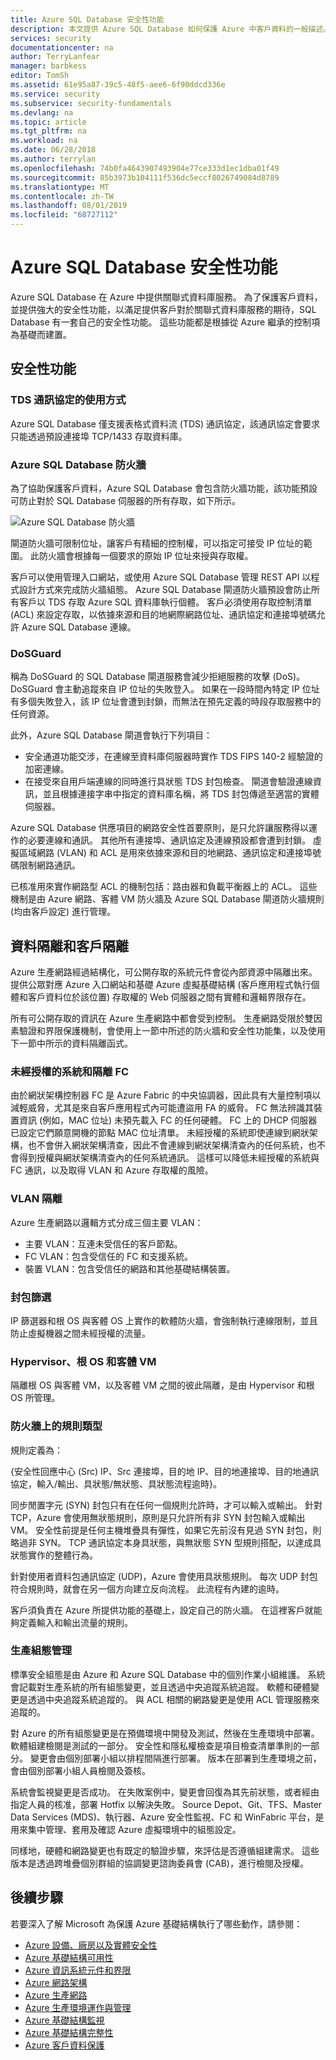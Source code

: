 ```yaml
---
title: Azure SQL Database 安全性功能
description: 本文提供 Azure SQL Database 如何保護 Azure 中客戶資料的一般描述。
services: security
documentationcenter: na
author: TerryLanfear
manager: barbkess
editor: TomSh
ms.assetid: 61e95a87-39c5-48f5-aee6-6f90ddcd336e
ms.service: security
ms.subservice: security-fundamentals
ms.devlang: na
ms.topic: article
ms.tgt_pltfrm: na
ms.workload: na
ms.date: 06/28/2018
ms.author: terrylan
ms.openlocfilehash: 74b0fa4643907493904e77ce333d1ec1dba01f49
ms.sourcegitcommit: 85b3973b104111f536dc5eccf8026749084d8789
ms.translationtype: MT
ms.contentlocale: zh-TW
ms.lasthandoff: 08/01/2019
ms.locfileid: "68727112"
---
```

# <a name="azure-sql-database-security-features"></a>Azure SQL Database 安全性功能    
Azure SQL Database 在 Azure 中提供關聯式資料庫服務。 為了保護客戶資料，並提供強大的安全性功能，以滿足提供客戶對於關聯式資料庫服務的期待，SQL Database 有一套自己的安全性功能。 這些功能都是根據從 Azure 繼承的控制項為基礎而建置。

## <a name="security-capabilities"></a>安全性功能

### <a name="usage-of-the-tds-protocol"></a>TDS 通訊協定的使用方式
Azure SQL Database 僅支援表格式資料流 (TDS) 通訊協定，該通訊協定會要求只能透過預設連接埠 TCP/1433 存取資料庫。

### <a name="azure-sql-database-firewall"></a>Azure SQL Database 防火牆
為了協助保護客戶資料，Azure SQL Database 會包含防火牆功能，該功能預設可防止對於 SQL Database 伺服器的所有存取，如下所示。

![Azure SQL Database 防火牆](./media/infrastructure-sql/sql-database-firewall.png)

閘道防火牆可限制位址，讓客戶有精細的控制權，可以指定可接受 IP 位址的範圍。 此防火牆會根據每一個要求的原始 IP 位址來授與存取權。

客戶可以使用管理入口網站，或使用 Azure SQL Database 管理 REST API 以程式設計方式來完成防火牆組態。 Azure SQL Database 閘道防火牆預設會防止所有客戶以 TDS 存取 Azure SQL 資料庫執行個體。 客戶必須使用存取控制清單 (ACL) 來設定存取，以依據來源和目的地網際網路位址、通訊協定和連接埠號碼允許 Azure SQL Database 連線。

### <a name="dosguard"></a>DoSGuard
稱為 DoSGuard 的 SQL Database 閘道服務會減少拒絕服務的攻擊 (DoS)。 DoSGuard 會主動追蹤來自 IP 位址的失敗登入。 如果在一段時間內特定 IP 位址有多個失敗登入，該 IP 位址會遭到封鎖，而無法在預先定義的時段存取服務中的任何資源。

此外，Azure SQL Database 閘道會執行下列項目：

- 安全通道功能交涉，在連線至資料庫伺服器時實作 TDS FIPS 140-2 經驗證的加密連線。
- 在接受來自用戶端連線的同時進行具狀態 TDS 封包檢查。 閘道會驗證連線資訊，並且根據連接字串中指定的資料庫名稱，將 TDS 封包傳遞至適當的實體伺服器。

Azure SQL Database 供應項目的網路安全性首要原則，是只允許讓服務得以運作的必要連線和通訊。 其他所有連接埠、通訊協定及連線預設都會遭到封鎖。 虛擬區域網路 (VLAN) 和 ACL 是用來依據來源和目的地網路、通訊協定和連接埠號碼限制網路通訊。

已核准用來實作網路型 ACL 的機制包括：路由器和負載平衡器上的 ACL。 這些機制是由 Azure 網路、客體 VM 防火牆及 Azure SQL Database 閘道防火牆規則 (均由客戶設定) 進行管理。

## <a name="data-segregation-and-customer-isolation"></a>資料隔離和客戶隔離
Azure 生產網路經過結構化，可公開存取的系統元件會從內部資源中隔離出來。 提供公眾對應 Azure 入口網站和基礎 Azure 虛擬基礎結構 (客戶應用程式執行個體和客戶資料位於該位置) 存取權的 Web 伺服器之間有實體和邏輯界限存在。

所有可公開存取的資訊在 Azure 生產網路中都會受到控制。 生產網路受限於雙因素驗證和界限保護機制，會使用上一節中所述的防火牆和安全性功能集，以及使用下一節中所示的資料隔離函式。

### <a name="unauthorized-systems-and-isolation-of-the-fc"></a>未經授權的系統和隔離 FC
由於網狀架構控制器 FC 是 Azure Fabric 的中央協調器，因此具有大量控制項以減輕威脅，尤其是來自客戶應用程式內可能遭盜用 FA 的威脅。 FC 無法辨識其裝置資訊 (例如，MAC 位址) 未預先載入 FC 的任何硬體。 FC 上的 DHCP 伺服器已設定它們願意開機的節點 MAC 位址清單。 未經授權的系統即使連線到網狀架構，也不會併入網狀架構清查，因此不會連線到網狀架構清查內的任何系統，也不會得到授權與網狀架構清查內的任何系統通訊。 這樣可以降低未經授權的系統與 FC 通訊，以及取得 VLAN 和 Azure 存取權的風險。

### <a name="vlan-isolation"></a>VLAN 隔離
Azure 生產網路以邏輯方式分成三個主要 VLAN：

- 主要 VLAN：互連未受信任的客戶節點。
- FC VLAN：包含受信任的 FC 和支援系統。
- 裝置 VLAN：包含受信任的網路和其他基礎結構裝置。

### <a name="packet-filtering"></a>封包篩選
IP 篩選器和根 OS 與客體 OS 上實作的軟體防火牆，會強制執行連線限制，並且防止虛擬機器之間未經授權的流量。

### <a name="hypervisor-root-os-and-guest-vms"></a>Hypervisor、根 OS 和客體 VM
隔離根 OS 與客體 VM，以及客體 VM 之間的彼此隔離，是由 Hypervisor 和根 OS 所管理。

### <a name="types-of-rules-on-firewalls"></a>防火牆上的規則類型
規則定義為：

{安全性回應中心 (Src) IP、Src 連接埠，目的地 IP、目的地連接埠、目的地通訊協定，輸入/輸出、具狀態/無狀態、具狀態流程逾時}。

同步閒置字元 (SYN) 封包只有在任何一個規則允許時，才可以輸入或輸出。 針對 TCP，Azure 會使用無狀態規則，原則是只允許所有非 SYN 封包輸入或輸出 VM。 安全性前提是任何主機堆疊具有彈性，如果它先前沒有見過 SYN 封包，則略過非 SYN。 TCP 通訊協定本身具狀態，與無狀態 SYN 型規則搭配，以達成具狀態實作的整體行為。

針對使用者資料包通訊協定 (UDP)，Azure 會使用具狀態規則。 每次 UDP 封包符合規則時，就會在另一個方向建立反向流程。 此流程有內建的逾時。

客戶須負責在 Azure 所提供功能的基礎上，設定自己的防火牆。 在這裡客戶就能夠定義輸入和輸出流量的規則。

### <a name="production-configuration-management"></a>生產組態管理
標準安全組態是由 Azure 和 Azure SQL Database 中的個別作業小組維護。 系統會記載對生產系統的所有組態變更，並且透過中央追蹤系統追蹤。 軟體和硬體變更是透過中央追蹤系統追蹤的。 與 ACL 相關的網路變更是使用 ACL 管理服務來追蹤的。

對 Azure 的所有組態變更是在預備環境中開發及測試，然後在生產環境中部署。 軟體組建檢閱是測試的一部分。 安全性和隱私權檢查是項目檢查清單準則的一部分。 變更會由個別部署小組以排程間隔進行部署。 版本在部署到生產環境之前，會由個別部署小組人員檢閱及簽核。

系統會監視變更是否成功。 在失敗案例中，變更會回復為其先前狀態，或者經由指定人員的核准，部署 Hotfix 以解決失敗。 Source Depot、Git、TFS、Master Data Services (MDS)、執行器、Azure 安全性監視、FC 和 WinFabric 平台，是用來集中管理、套用及確認 Azure 虛擬環境中的組態設定。

同樣地，硬體和網路變更也有既定的驗證步驟，來評估是否遵循組建需求。 這些版本是透過跨堆疊個別群組的協調變更諮詢委員會 (CAB)，進行檢閱及授權。

## <a name="next-steps"></a>後續步驟
若要深入了解 Microsoft 為保護 Azure 基礎結構執行了哪些動作，請參閱：

- [Azure 設備、廠房以及實體安全性](physical-security.md)
- [Azure 基礎結構可用性](infrastructure-availability.md)
- [Azure 資訊系統元件和界限](infrastructure-components.md)
- [Azure 網路架構](infrastructure-network.md)
- [Azure 生產網路](production-network.md)
- [Azure 生產環境運作與管理](infrastructure-operations.md)
- [Azure 基礎結構監視](infrastructure-monitoring.md)
- [Azure 基礎結構完整性](infrastructure-integrity.md)
- [Azure 客戶資料保護](protection-customer-data.md)



